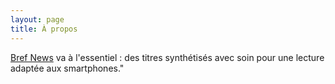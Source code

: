 ```yaml
---
layout: page
title: À propos
---
```


[Bref News](https://twitter.com/BrefNews) va à l'essentiel : des titres synthétisés avec soin pour une lecture adaptée aux smartphones."
